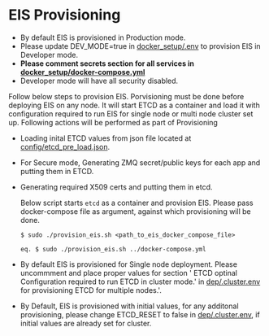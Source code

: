#  EIS Provisioning

* By default EIS is provisioned in Production mode. 
* Please update DEV_MODE=true in [docker_setup/.env](../.env) to provision EIS in Developer mode. 
* <b>Please comment secrets section for all services in [docker_setup/docker-compose.yml](../docker-compose.yml)</b>
* Developer mode will have all security disabled. 

Follow below steps to provision EIS. Porvisioning must be done before deploying EIS on any node. It will start ETCD as a container and load it with configuration required to run EIS for single node or multi node cluster set up.
Following actions will be performed as part of Provisioning

 * Loading inital ETCD values from json file located at [config/etcd_pre_load.json](config/etcd_pre_load.json).
 * For Secure mode, Generating ZMQ secret/public keys for each app and putting them in ETCD.
 * Generating required X509 certs and putting them in etcd.

    Below script starts `etcd` as a container and provision EIS. Please pass docker-compose file as argument, against which provisioning will be done.
    ```
    $ sudo ./provision_eis.sh <path_to_eis_docker_compose_file>

    eq. $ sudo ./provision_eis.sh ../docker-compose.yml

    ```
* By default EIS is provisioned for Single node deployment. Please uncommment and place proper values for section ' ETCD optinal Configuration required to run ETCD in cluster mode.'  in [dep/.cluster.env](dep/.cluster.env) for provisioning ETCD for multiple nodes.'.

* By Default, EIS is provisioned with initial values, for any additonal provisioning, please change ETCD_RESET to false in [dep/.cluster.env](dep/.cluster.env), if initial values are already set for cluster.
